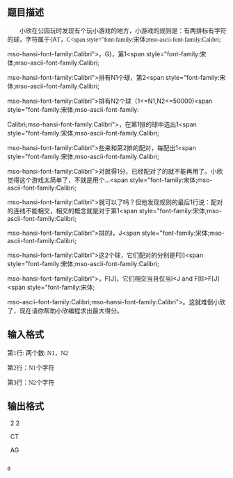## 题目描述

<p class="MsoNormal" style="text-indent:21.0pt;mso-char-indent-count:2.0"><span style="font-family:宋体;mso-ascii-font-family:Calibri;mso-hansi-font-family:Calibri">小欣在公园玩时发现有个玩小游戏的地方，小游戏的规则是：有两排标有字符的球，字符属于</span><span lang="EN-US">{A</span><span style="font-family:宋体;mso-ascii-font-family:Calibri;

mso-hansi-font-family:Calibri">，</span><span lang="EN-US">T</span><span style="font-family:宋体;mso-ascii-font-family:Calibri;mso-hansi-font-family:Calibri">，</span><span lang="EN-US">C</span><span style="font-family:宋体;mso-ascii-font-family:Calibri;

mso-hansi-font-family:Calibri">，</span><span lang="EN-US">G}</span><span style="font-family:宋体;mso-ascii-font-family:Calibri;mso-hansi-font-family:Calibri">，第</span><span lang="EN-US">1</span><span style="font-family:宋体;mso-ascii-font-family:Calibri;

mso-hansi-font-family:Calibri">排有</span><span lang="EN-US">N1</span><span style="font-family:宋体;mso-ascii-font-family:Calibri;mso-hansi-font-family:Calibri">个球，第</span><span lang="EN-US">2</span><span style="font-family:宋体;mso-ascii-font-family:Calibri;

mso-hansi-font-family:Calibri">排有</span><span lang="EN-US">N2</span><span style="font-family:宋体;mso-ascii-font-family:Calibri;mso-hansi-font-family:Calibri">个球（</span><span lang="EN-US">1<=N1,N2<=50000)</span><span style="font-family:宋体;mso-ascii-font-family:

Calibri;mso-hansi-font-family:Calibri">，在第</span><span lang="EN-US">1</span><span style="font-family:宋体;mso-ascii-font-family:Calibri;mso-hansi-font-family:Calibri">排的球中选出</span><span lang="EN-US">1</span><span style="font-family:宋体;mso-ascii-font-family:Calibri;

mso-hansi-font-family:Calibri">些来和第</span><span lang="EN-US">2</span><span style="font-family:宋体;mso-ascii-font-family:Calibri;mso-hansi-font-family:Calibri">排的配对，每配出</span><span lang="EN-US">1</span><span style="font-family:宋体;mso-ascii-font-family:Calibri;

mso-hansi-font-family:Calibri">对就得</span><span lang="EN-US">1</span><span style="font-family:宋体;mso-ascii-font-family:Calibri;mso-hansi-font-family:Calibri">分，已经配对了的就不能再用了。小欣觉得这个游戏太简单了，不就是用个</span><span lang="EN-US">…</span><span style="font-family:宋体;mso-ascii-font-family:Calibri;

mso-hansi-font-family:Calibri">就可以了吗？但他发现规则的最后</span><span lang="EN-US">1</span><span style="font-family:宋体;mso-ascii-font-family:Calibri;mso-hansi-font-family:Calibri">行说：配对的连线不能相交，相交的概念就是对于第</span><span lang="EN-US">1</span><span style="font-family:宋体;mso-ascii-font-family:Calibri;

mso-hansi-font-family:Calibri">排的</span><span lang="EN-US">I</span><span style="font-family:宋体;mso-ascii-font-family:Calibri;mso-hansi-font-family:Calibri">，</span><span lang="EN-US">J</span><span style="font-family:宋体;mso-ascii-font-family:Calibri;

mso-hansi-font-family:Calibri">这</span><span lang="EN-US">2</span><span style="font-family:宋体;mso-ascii-font-family:Calibri;mso-hansi-font-family:Calibri">个球，它们配对的分别是</span><span lang="EN-US">F[I]</span><span style="font-family:宋体;mso-ascii-font-family:Calibri;

mso-hansi-font-family:Calibri">，</span><span lang="EN-US">F[J]</span><span style="font-family:宋体;mso-ascii-font-family:Calibri;mso-hansi-font-family:Calibri">，它们相交当且仅当</span><span lang="EN-US">I<J and F[I]>F[J]</span><span style="font-family:宋体;

mso-ascii-font-family:Calibri;mso-hansi-font-family:Calibri">。这就难倒小欣了，现在请你帮助小欣编程求出最大得分。</span></p>
<p></p>

## 输入格式

<div>
 <p class="MsoNormal" align="left"><span style="font-family: 宋体;">第<span lang="EN-US">1</span>行<span lang="EN-US">: </span>两个数<span lang="EN-US">: N1</span>，<span lang="EN-US">N2<o:p></o:p></span></span></p>
 <p class="MsoNormal" align="left"><span style="font-family: 宋体;">第<span lang="EN-US">2</span>行：<span lang="EN-US">N1</span>个字符</span></p>
 <p class="MsoNormal" align="left"><span style="font-family: 宋体;"><span lang="EN-US"><o:p></o:p></span></span><span style="font-family: 宋体;">第<span lang="EN-US">3</span>行：<span lang="EN-US">N2</span>个字符<span lang="EN-US"><o:p></o:p></span></span></p>
 <p class="MsoNormal" align="left"></p>
</div>
<div>
 <p></p>
</div>

## 输出格式

<p class="MsoNormal" align="left" style="text-indent: 5.25pt;"><span style="text-indent: 5.25pt;">2 2</span></p>
<p class="MsoNormal" align="left" style="text-indent: 5.25pt;">CT</p>
<p class="MsoNormal" align="left" style="text-indent: 5.25pt;">AG</p>
<p class="MsoNormal" align="left" style="text-indent: 5.25pt;"></p>
<p class="MsoNormal" align="left"></p>
<p></p>

```input1
0
```
```output1

```
